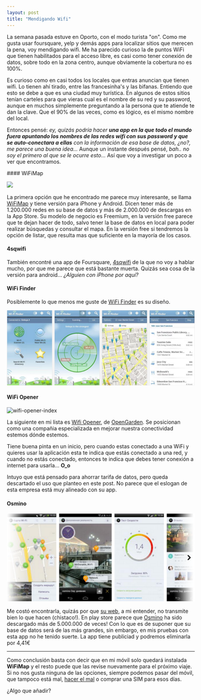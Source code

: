 ```yaml
---
layout: post
title: "Mendigando Wifi"
---
```

La semana pasada estuve en Oporto, con el modo turista "on". Como me gusta usar foursquare, yelp y demás apps para localizar sitios que merecen la pena, voy mendigando wifi. Me ha parecido curioso la de puntos WiFi que tienen habilitados para el acceso libre, es casi como tener conexión de datos, sobre todo en la zona centro, aunque obviamente la cobertura no es 100%.

Es curioso como en casi todos los locales que entras anuncian que tienen wifi. Lo tienen ahí tirado, entre las francesinha's y las bifanas. Entiendo que esto se debe a que es una ciudad muy turística. En algunos de estos sitios tenían carteles para que vieras cual es el nombre de su red y su password, aunque en muchos simplemente preguntando a la persona que te atiende te dan la clave. Que el 90% de las veces, como es lógico, es el mismo nombre del local.

Entonces pensé: *ey, quizás podría hacer **una app en la que todo el mundo fuera apuntando los nombres de las redes wifi con sus password y que se auto-conectara a ellas** con la información de esa base de datos, ¿no?, me parece una buena idea...* Aunque un instante después pensé, *bah.. no soy el primero al que se le ocurre esto...* Así que voy a investigar un poco a ver que encontramos.

#### WiFiMap

![](http://www.wifimap.io/assets/2-iphone-right-6b1ae3901ff2eef62ebcb89c97e2db9b.png)

La primera opción que he encontrado me parece muy interesante, se llama [WiFiMap](http://www.wifimap.io/) y tiene versión para iPhone y Android. Dicen tener más de 1.200.000 redes en su base de datos y más de 2.000.000 de descargas en la App Store. Su modelo de negocio es Freemium, en la versión free parece que te dejan hacer de todo, salvo tener la base de datos en local para poder realizar búsquedas y consultar el mapa. En la versión free si tendremos la opción de listar, que resulta mas que suficiente en la mayoría de los casos.

#### 4sqwifi

También encontré una app de Foursquare, [4sqwifi](http://4sqwifi.com/) de la que no voy a hablar mucho, por que me parece que está bastante muerta. Quizás sea cosa de la versión para android... *¿Alguien con iPhone por aquí?*

#### WiFi Finder

Posiblemente lo que menos me guste de [WiFi Finder](https://play.google.com/store/apps/details?id=com.jiwire.android.finder) es su diseño.

![wifi-finder](/images/wifi-finder.png)

#### WiFi Opener

![wifi-opener-index](http://opengarden.com/images/d55aaeb7.background.svg)

La siguiente en mi lista es [Wifi Opener](https://play.google.com/store/apps/details?id=com.opengarden.wifiopener), de [OpenGarden](http://opengarden.com/). Se posicionan como una compañia especializada en mejorar nuestra conectividad estemos dónde estemos.

Tiene buena pinta en un inicio, pero cuando estas conectado a una WiFi y quieres usar la aplicación esta te indica que estás conectado a una red, y cuando no estás conectado, entonces te indica que debes tener conexión a internet para usarla... **O_o**

Intuyo que está pensado para ahorrar tarifa de datos, pero queda descartado el uso que planteo en este post. No parece que el eslogan de esta empresa está muy alineado con su app.

#### Osmino

![osmino](/images/osmino-wifi.png)

Me costó encontrarla, quizás por que [su web](http://store.osmino.com/apps/osmino-wi-fi/), a mi entender, no transmite bien lo que hacen (chistaco!). En play store parece que [Osmino](https://play.google.com/store/apps/details?id=com.osmino.wifil) ha sido descargado más de 5.000.000 de veces! Con lo que es de suponer que su base de datos será de las más grandes, sin embargo, en mis pruebas con esta app no he tenido suerte. La app tiene publiciad y podremos eliminarla por 4,41€


---

Como conclusión basta con decir que en mi móvil solo quedará instalada **WiFiMap** y el resto puede que las revise nuevamente para el próximo viaje. Si no nos gusta ninguna de las opciones, siempre podemos pasar del móvil, que tampoco está mal, [hacer el mal](http://www.wikihow.com/Hack-Wi-Fi-Using-Android) o comprar una SIM para esos días.

¿Algo que añadir?